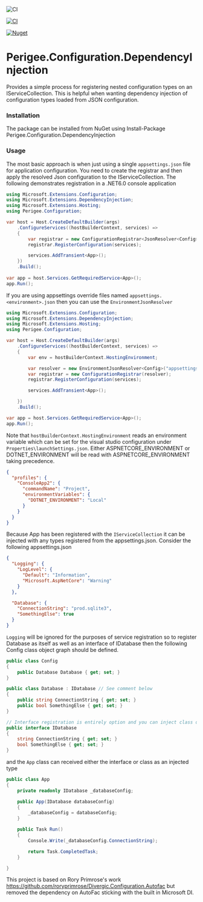 ![CI](https://github.com/steveski/Perigee.Configuration.DependencyInjection/workflows/CI/badge.svg)

[![CI](https://github.com/steveski/Perigee.Configuration.DependencyInjection/actions/workflows/CI.yml/badge.svg)](https://github.com/steveski/Perigee.Configuration.DependencyInjection/actions/workflows/CI.yml)

[![Nuget](https://img.shields.io/nuget/v/Perigee.Configuration.DependencyInjection?label=Perigee.Configuration.DependencyInjection)](https://www.nuget.org/packages/Perigee.Configuration.DependencyInjection/)



# Perigee.Configuration.DependencyInjection
Provides a simple process for registering nested configuration types on an IServiceCollection. This is helpful when wanting dependency injection of configuration types loaded from JSON configuration.


### Installation
The package can be installed from NuGet using Install-Package Perigee.Configuration.DependencyInjection

### Usage
The most basic approach is when just using a single `appsettings.json` file for application configuration. You need to create the registrar and then apply the resolved Json configuration to the IServiceCollection. The following demonstrates registration in a .NET6.0 console application 
```csharp
using Microsoft.Extensions.Configuration;
using Microsoft.Extensions.DependencyInjection;
using Microsoft.Extensions.Hosting;
using Perigee.Configuration;

var host = Host.CreateDefaultBuilder(args)
    .ConfigureServices((hostBuilderContext, services) =>
    {
        var registrar = new ConfigurationRegistrar<JsonResolver<Config>>();
        registrar.RegisterConfiguration(services);

        services.AddTransient<App>();
    })
    .Build();
    
var app = host.Services.GetRequiredService<App>();
app.Run();
```

If you are using appsettings override files named `appsettings.<environment>.json` then you can use the `EnvironmentJsonResolver`
```csharp
using Microsoft.Extensions.Configuration;
using Microsoft.Extensions.DependencyInjection;
using Microsoft.Extensions.Hosting;
using Perigee.Configuration;

var host = Host.CreateDefaultBuilder(args)
    .ConfigureServices((hostBuilderContext, services) =>
    {
        var env = hostBuilderContext.HostingEnvironment;

        var resolver = new EnvironmentJsonResolver<Config>("appsettings.json", $"appsettings.{env.EnvironmentName}.json");
        var registrar = new ConfigurationRegistrar(resolver);
        registrar.RegisterConfiguration(services);

        services.AddTransient<App>();

    })
    .Build();

var app = host.Services.GetRequiredService<App>();
app.Run();
```
Note that `hostBuilderContext.HostingEnvironment` reads an environment variable which can be set for the visual studio configuration under `Properties\launchSettings.json`. Either ASPNETCORE_ENVIRONMENT or DOTNET_ENVIRONMENT will be read with ASPNETCORE_ENVIRONMENT taking precedence.
```json
{
  "profiles": {
    "ConsoleApp2": {
      "commandName": "Project",
      "environmentVariables": {
        "DOTNET_ENVIRONMENT": "Local"
      }
    }
  }
}
```
Because App has been registered with the `IServiceCollection` it can be injected with any types registered from the appsettings.json. Consider the following appsettings.json
```json
{
  "Logging": {
    "LogLevel": {
      "Default": "Information",
      "Microsoft.AspNetCore": "Warning"
    }
  },

  "Database": {
    "ConnectionString": "prod.sqlite3",
    "SomethingElse": true
  }
}
```
`Logging` will be ignored for the purposes of service registration so to register Database as itself as well as an interface of IDatabase then the following Config class object graph should be defined.
```csharp
public class Config
{
    public Database Database { get; set; }
}

public class Database : IDatabase // See comment below
{
    public string ConnectionString { get; set; }
    public bool SomethingElse { get; set; }
}

// Interface registration is entirely option and you can inject class directly
public interface IDatabase
{
    string ConnectionString { get; set; }
    bool SomethingElse { get; set; }
}
```
and the `App` class can received either the interface or class as an injected type
```csharp
public class App
{
    private readonly IDatabase _databaseConfig;

    public App(IDatabase databaseConfig)
    {
        _databaseConfig = databaseConfig;
    }

    public Task Run()
    {
        Console.Write(_databaseConfig.ConnectionString);

        return Task.CompletedTask;
    }

}
```
This project is based on Rory Primrose's work https://github.com/roryprimrose/Divergic.Configuration.Autofac but removed the dependency on AutoFac sticking with the built in Microsoft DI.


